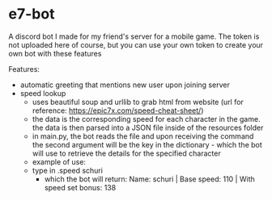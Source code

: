 # e7-bot
A discord bot I made for my friend's server for a mobile game. The token is not uploaded here of course, but you can use your own token to create your own bot with these features

Features:
- automatic greeting that mentions new user upon joining server
- speed lookup
  - uses beautiful soup and urllib to grab html from website (url for reference: https://epic7x.com/speed-cheat-sheet/)
  - the data is the corresponding speed for each character in the game. the data is then parsed into a JSON file inside of the resources folder
  - in main.py, the bot reads the file and upon receiving the command the second argument will be the key in the dictionary - which the bot will use to retrieve the details for the specified character
  - example of use:
  - type in .speed schuri   
    - which the bot will return: Name: schuri | Base speed: 110 | With speed set bonus: 138
